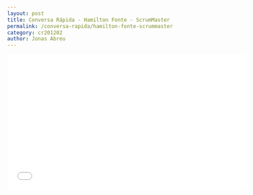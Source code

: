 ```yaml
---
layout: post
title: Conversa Rápida - Hamilton Fonte - ScrumMaster
permalink: /conversa-rapida/hamilton-fonte-scrummaster
category: cr201202
author: Jonas Abreu
---
```


<iframe width="560" height="315" src="//www.youtube.com/embed/SLFLY0hZXbI" frameborder="0" allowfullscreen></iframe>
